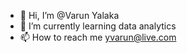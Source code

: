 - 👋 Hi, I’m @Varun Yalaka
- 🌱 I’m currently learning data analytics 
- 📫 How to reach me yvarun@live.com

<!---
VarunYalaka/VarunYalaka is a ✨ special ✨ repository because its `README.md` (this file) appears on your GitHub profile.
You can click the Preview link to take a look at your changes.
--->
